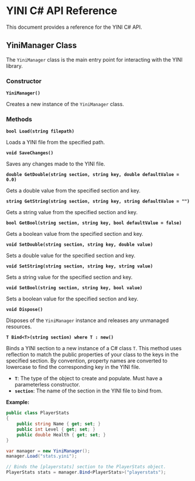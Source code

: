 # YINI C# API Reference

This document provides a reference for the YINI C# API.

## YiniManager Class

The `YiniManager` class is the main entry point for interacting with the YINI library.

### Constructor

**`YiniManager()`**

Creates a new instance of the `YiniManager` class.

### Methods

**`bool Load(string filepath)`**

Loads a YINI file from the specified path.

**`void SaveChanges()`**

Saves any changes made to the YINI file.

**`double GetDouble(string section, string key, double defaultValue = 0.0)`**

Gets a double value from the specified section and key.

**`string GetString(string section, string key, string defaultValue = "")`**

Gets a string value from the specified section and key.

**`bool GetBool(string section, string key, bool defaultValue = false)`**

Gets a boolean value from the specified section and key.

**`void SetDouble(string section, string key, double value)`**

Sets a double value for the specified section and key.

**`void SetString(string section, string key, string value)`**

Sets a string value for the specified section and key.

**`void SetBool(string section, string key, bool value)`**

Sets a boolean value for the specified section and key.

**`void Dispose()`**

Disposes of the `YiniManager` instance and releases any unmanaged resources.

**`T Bind<T>(string section) where T : new()`**

Binds a YINI section to a new instance of a C# class `T`. This method uses reflection to match the public properties of your class to the keys in the specified section. By convention, property names are converted to lowercase to find the corresponding key in the YINI file.

*   **`T`**: The type of the object to create and populate. Must have a parameterless constructor.
*   **`section`**: The name of the section in the YINI file to bind from.

**Example:**
```csharp
public class PlayerStats
{
    public string Name { get; set; }
    public int Level { get; set; }
    public double Health { get; set; }
}

var manager = new YiniManager();
manager.Load("stats.yini");

// Binds the [playerstats] section to the PlayerStats object.
PlayerStats stats = manager.Bind<PlayerStats>("playerstats");
```